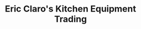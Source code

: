 ---
title: "Eric Claro's Kitchen Equipment Trading"
url: /san-pablo/eric-claros-kitchen-equipment-trading/
shop: trade
---